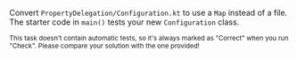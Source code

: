 

Convert `PropertyDelegation/Configuration.kt` to use a `Map` instead of a file.
The starter code in `main()` tests your new `Configuration` class.

<sub> This task doesn't contain automatic tests,
so it's always marked as "Correct" when you run "Check".
Please compare your solution with the one provided! </sub>

